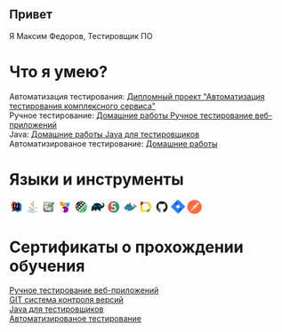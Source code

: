 ## Привет
Я Максим Федоров, Тестировщик ПО

# Что я умею?
Автоматизация тестирования: [Дипломный проект "Автоматизация тестирования комплексного сервиса"](https://github.com/moks24/DiplomProject.git)\
Ручное тестирование: [Домашние работы Ручное тестирование веб-приложений]()\
Java: [Домашние работы Java для тестировщиков](https://github.com/moks24/java-homeworks.git)\
Автоматизированое тестирование: [Домашние работы](https://github.com/moks24/QA-homeworks.git)

# Языки и инструменты
<p>
  <code><img width="5%" title="IntelliJ IDEA" src="images/Intelij_IDEA.svg"></code>
  <code><img width="5%" title="Java" src="images/Java.svg"></code>
  <code><img width="5%" title="Selenium" src="images/Selenium.svg"></code>
  <code><img width="5%" title="Selenide" src="images/selenide-logo.svg "></code>
  <code><img width="5%" title="Rest-Assured" src="images/RESTAssured.svg"></code>
  <code><img width="5%" title="Gradle" src="images/Gradle.svg"></code>
  <code><img width="5%" title="JUnit5" src="images/junit5.svg"></code>
  <code><img width="5%" title="Docker" src="images/Docker.svg"></code>
  <code><img width="5%" title="Allure Report" src="images/allureReport.svg"></code>
  <code><img width="5%" title="Github" src="images/Github.svg"></code>
  <code><img width="5%" title="Jira" src="images/jira-3.svg"></code>
  <code><img width="5%" title="Postman" src="images/postman-icon.svg"></code>
<!-- <code><img width="5%" title="Gitlab" src="images/gitlab.svg"></code> -->
</p>


# Сертификаты о прохождении обучения
[Ручное тестирование веб-приложений](https://github.com/moks24/moks24/blob/main/certificate/ManualTest.pdf)\
[GIT система контроля версий](https://github.com/moks24/moks24/blob/main/certificate/Git.pdf)\
[Java для тестировщиков](https://github.com/moks24/moks24/blob/main/certificate/Java.pdf)\
[Автоматизированое тестирование](https://github.com/moks24/moks24/blob/main/certificate/AutomatTest.pdf)
